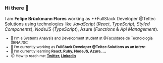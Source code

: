 ### Hi there 👋

I am **Felipe Brückmann Flores** working as **FullStack Developer @Teltec Solutions using technologies like _JavaScript_ (_React_, _TypeScript_, _Styled Components_), _NodeJS_ (_TypeScript_), Azure (_Functions_ & _Api Management_).󠀠

<sub>

- :school: I'm a Systems Analysis and Development student at @Faculdade de Tecnolologia SENAI/SC
- 🔭 I’m currently working as **FullStack Developer @Teltec Solutions as an _intern_**
- 🌱 I’m currently learning **React, Ruby, NodeJS, Azure, ...**
- 📫 How to reach me: **[Twitter](https://twitter.com/missmxcc), [Linkedin](https://www.linkedin.com/in/felipefloress/)**

</sub>
